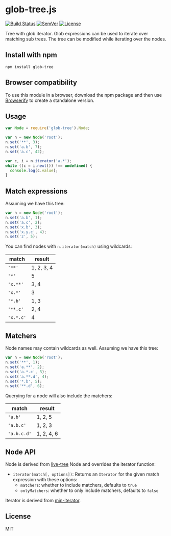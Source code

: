 # glob-tree.js

[![Build Status]](https://travis-ci.org/mantoni/glob-tree.js)
[![SemVer]](http://semver.org)
[![License]](https://github.com/mantoni/glob-tree.js/blob/master/LICENSE)

Tree with glob iterator. Glob expressions can be used to iterate over matching
sub trees. The tree can be modified while iterating over the nodes.

## Install with npm

```
npm install glob-tree
```

## Browser compatibility

To use this module in a browser, download the npm package and then use
[Browserify](http://browserify.org) to create a standalone version.

## Usage

```js
var Node = require('glob-tree').Node;

var n = new Node('root');
n.set('**', 3);
n.set('a.b', 7);
n.set('a.c', 42);

var c, i = n.iterator('a.*');
while ((c = i.next()) !== undefined) {
  console.log(c.value);
}
```

## Match expressions

Assuming we have this tree:

```js
var n = new Node('root');
n.set('a.b', 1);
n.set('a.c', 2);
n.set('x.b', 3);
n.set('x.y.c', 4);
n.set('z', 5);
```

You can find nodes with `n.iterator(match)` using wildcards:

|   match   |   result   |
|-----------|------------|
| `'**'`    | 1, 2, 3, 4 |
| `'*'`     | 5          |
| `'x.**'`  | 3, 4       |
| `'x.*'`   | 3          |
| `'*.b'`   | 1, 3       |
| `'**.c'`  | 2, 4       |
| `'x.*.c'` | 4          |

## Matchers

Node names may contain wildcards as well. Assuming we have this tree:

```js
var n = new Node('root');
n.set('**', 1);
n.set('a.**', 2);
n.set('a.*.c', 3);
n.set('a.**.d', 4);
n.set('*.b', 5);
n.set('**.d', 6);
```

Querying for a node will also include the matchers:

|    match    |   result   |
|-------------|------------|
| `'a.b'`     | 1, 2, 5    |
| `'a.b.c'`   | 1, 2, 3    |
| `'a.b.c.d'` | 1, 2, 4, 6 |

## Node API

Node is derived from [live-tree][] Node and overrides the iterator function:

- `iterator(match[, options])`: Returns an `Iterator` for the given match
  expression with these options:
  - `matchers`: whether to include matchers, defaults to `true`
  - `onlyMatchers`: whether to only include matchers, defaults to `false`

Iterator is derived from [min-iterator][].

## License

MIT

[Build Status]: http://img.shields.io/travis/mantoni/glob-tree.js.svg
[SemVer]: http://img.shields.io/:semver-%E2%9C%93-brightgreen.svg
[License]: http://img.shields.io/npm/l/glob-tree.svg
[live-tree]: https://github.com/mantoni/live-tree.js
[min-iterator]: https://github.com/mantoni/min-iterator.js
